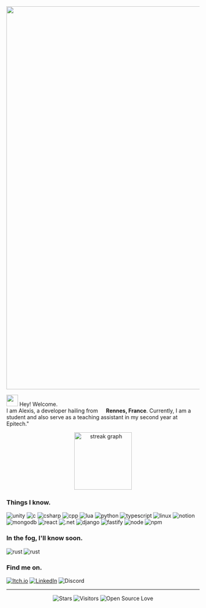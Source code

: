 

<img src="https://img.itch.zone/aW1nLzExNTkyMTI3LnBuZw==/original/Yg9%2B3i.png" width="1000"/>

<p>
  <img src="https://emojis.slackmojis.com/emojis/images/1531849430/4246/blob-sunglasses.gif?1531849430" width="30"/> Hey! Welcome. </br> I am Alexis, a developer hailing from <img src="https://cdn-icons-png.flaticon.com/512/197/197560.png" width="13"/> <b>Rennes, France</b>. Currently, I am a student and also serve as a teaching assistant in my second year at Epitech."
</p>


<div align="center">
  <img src="https://streak-stats.demolab.com?user=DiaboloAB&locale=en&mode=daily&theme=gruvbox&hide_border=true&border_radius=5&order=3" height="150" alt="streak graph"  />
</div>




<h3>Things I know.</h3>
<p>
  <img alt="unity" src="https://img.shields.io/badge/unity-%23000000.svg?style=for-the-badge&logo=unity&logoColor=white" />
  <img alt="c" src="https://img.shields.io/badge/c-%2300599C.svg?style=for-the-badge&logo=c&logoColor=white" />
  <img alt="csharp" src="https://img.shields.io/badge/c%23-%23239120.svg?style=for-the-badge&logo=csharp&logoColor=white" />
  <img alt="cpp" src="https://img.shields.io/badge/c++-%2300599C.svg?style=for-the-badge&logo=c%2B%2B&logoColor=white" />
  <img alt="lua" src="https://img.shields.io/badge/lua-%232C2D72.svg?style=for-the-badge&logo=lua&logoColor=white" />
  <img alt="python" src="https://img.shields.io/badge/python-3670A0?style=for-the-badge&logo=python&logoColor=ffdd54" />
  <img alt="typescript" src="https://img.shields.io/badge/typescript-%23007ACC.svg?style=for-the-badge&logo=typescript&logoColor=white" />
  <img alt="linux" src="https://img.shields.io/badge/Linux-FCC624?style=for-the-badge&logo=linux&logoColor=black" />
  <img alt="notion" src="https://img.shields.io/badge/Notion-%23000000.svg?style=for-the-badge&logo=notion&logoColor=white" />
  <img alt="mongodb" src="https://img.shields.io/badge/MongoDB-%234ea94b.svg?style=for-the-badge&logo=mongodb&logoColor=white" />
  <img alt="react" src="https://img.shields.io/badge/react-%2320232a.svg?style=for-the-badge&logo=react&logoColor=%2361DAFB" />
  <img alt=".net" src="https://img.shields.io/badge/.NET-5C2D91?style=for-the-badge&logo=.net&logoColor=white" />
  <img alt="django" src="https://img.shields.io/badge/django-%23092E20.svg?style=for-the-badge&logo=django&logoColor=white" />
  <img alt="fastify" src="https://img.shields.io/badge/fastify-%23000000.svg?style=for-the-badge&logo=fastify&logoColor=white" />
  <img alt="node" src="https://img.shields.io/badge/node.js-6DA55F?style=for-the-badge&logo=node.js&logoColor=white" />
  <img alt="npm" src="https://img.shields.io/badge/NPM-%23CB3837.svg?style=for-the-badge&logo=npm&logoColor=white" />
</p>

<h3>In the fog, I'll know soon.</h3>
<p>
  <img alt="rust" src="https://img.shields.io/badge/rust-%23000000.svg?style=for-the-badge&logo=rust&logoColor=white" />
  <img alt="rust" src="https://img.shields.io/badge/Solidity-%23363636.svg?style=for-the-badge&logo=solidity&logoColor=white" />
</p>
<h3>Find me on.</h3>
<p>
  <a href="https://diabolobanane.itch.io/" target="_blank"><img alt="Itch.io" src="https://img.shields.io/badge/Itch-%23FF0B34.svg?style=for-the-badge&logo=Itch.io&logoColor=white" /></a>
 <a href="https://www.linkedin.com/in/alexisboitel/" target="_blank"><img alt="LinkedIn" src="https://img.shields.io/badge/linkedin-%230077B5.svg?&style=for-the-badge&logo=linkedin&logoColor=white" /></a>
  <a  target="_blank"><img alt="Discord" src="https://img.shields.io/badge/Discord-%235865F2.svg?style=for-the-badge&logo=discord&logoColor=white" /></a>
</p>


------------
<p align="center">

  <img alt="Stars" src="https://img.shields.io/github/stars/DiaboloAB?style=flat-square&labelColor=343b41"/>
  <img alt="Visitors" src="https://visitor-badge.laobi.icu/badge?page_id=DiaboloAB.DiaboloAB"/>
  <img alt="Open Source Love" src="https://badges.frapsoft.com/os/v1/open-source.svg?v=102"/>
</p>


